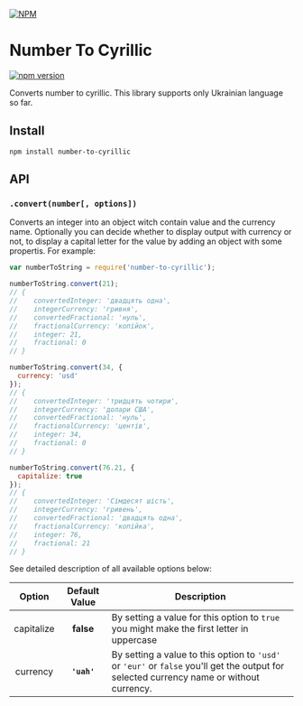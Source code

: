 [![NPM](https://nodei.co/npm/number-to-cyrillic.png)](https://www.npmjs.com/package/number-to-cyrillic)

# Number To Cyrillic

[![npm version](https://badge.fury.io/js/number-to-cyrillic.svg)](https://badge.fury.io/js/number-to-cyrillic)

Converts number to cyrillic.
This library supports only Ukrainian language so far.

## Install

`npm install number-to-cyrillic`

## API

### `.convert(number[, options])`

Converts an integer into an object witch contain value and the currency name. Optionally you can decide whether to display output with currency or not, to display a capital letter for the value
by adding an object with some propertis. For example:

```js
var numberToString = require('number-to-cyrillic');

numberToString.convert(21);
// {
//    convertedInteger: 'двадцять одна',
//    integerCurrency: 'гривня',
//    convertedFractional: 'нуль',
//    fractionalCurrency: 'копійок',
//    integer: 21,
//    fractional: 0 
// }

numberToString.convert(34, {
  currency: 'usd'
});
// {
//    convertedInteger: 'тридцять чотири',
//    integerCurrency: 'долари США',
//    convertedFractional: 'нуль',
//    fractionalCurrency: 'центів',
//    integer: 34,
//    fractional: 0 
// }

numberToString.convert(76.21, {
  capitalize: true
});
// {
//    convertedInteger: 'Сімдесят шість',
//    integerCurrency: 'гривень',
//    convertedFractional: 'двадцять одна',
//    fractionalCurrency: 'копійка',
//    integer: 76,
//    fractional: 21 
// }
```

See detailed description of all available options below:

| Option  | Default Value  | Description  |
|:-------:|:--------------:|--------------|
|capitalize| **false** | By setting a value for this option to `true` you might make the first letter in uppercase 
|currency| **`'uah'`** | By setting a value to this option to `'usd'` or `'eur'` or `false` you'll get the output for selected currency name or without currency.
